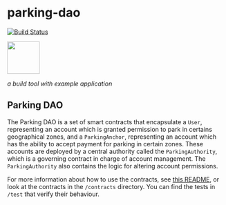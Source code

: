 # parking-dao

[![Build Status](https://travis-ci.org/f-o-a-m/parking-dao.svg?branch=master)](https://travis-ci.org/f-o-a-m/parking-dao)

<img src=https://github.com/f-o-a-m/purescript-web3/blob/master/purescript-web3-logo.png width="75">

_a build tool with example application_

## Parking DAO

The Parking DAO is a set of smart contracts that encapsulate a `User`, representing an account which is granted permission to park in certains geographical zones, and a `ParkingAnchor`, representing an account which has the ability to accept payment for parking in certain zones. These accounts are deployed by a central authority called the `ParkingAuthority`, which is a governing contract in charge of account management. The `ParkingAuthority` also contains the logic for altering account permissions.

For more information about how to use the contracts, see [this README](https://github.com/f-o-a-m/parking-dao/blob/master/sequence-diagrams/README.md), or look at the contracts in the `/contracts` directory. You can find the tests in `/test` that verify their behaviour.
